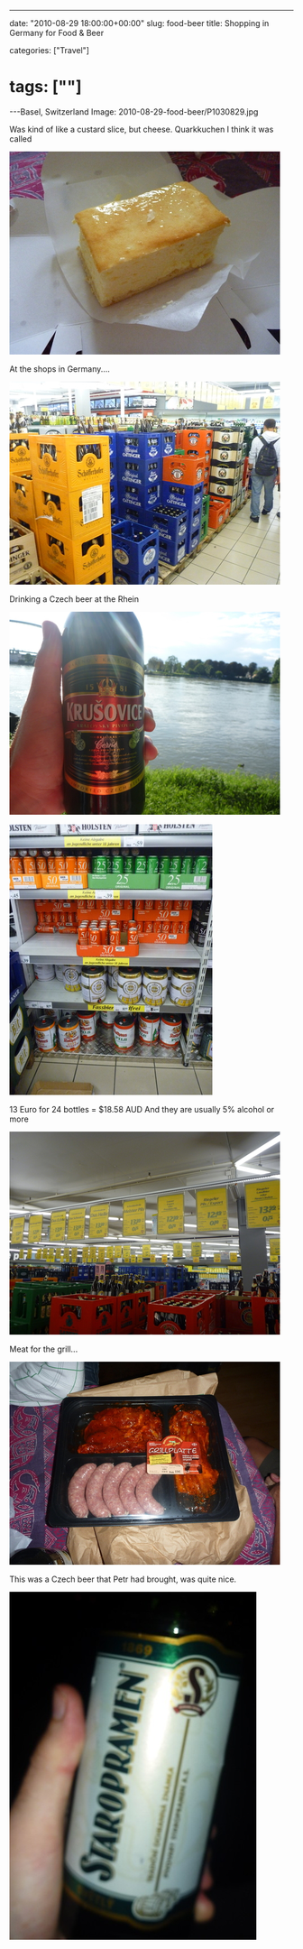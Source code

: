 ---

date: "2010-08-29 18:00:00+00:00"
slug: food-beer
title: Shopping in Germany for Food & Beer

categories: ["Travel"]
# tags: [""]
---Basel, Switzerland
Image: 2010-08-29-food-beer/P1030829.jpg

Was kind of like a custard slice, but cheese. Quarkkuchen I think it was called

![](P1030803.jpg)

At the shops in Germany....

![](P1030829.jpg)

Drinking a Czech beer at the Rhein

![](P1030831.jpg)

![](P1030833.jpg)

13 Euro for 24 bottles = $18.58 AUD
And they are usually 5% alcohol or more

![](P1030834.jpg)

Meat for the grill...

![](P1030848.jpg)

This was a Czech beer that Petr had brought, was quite nice.

![](P1030855.jpg)
